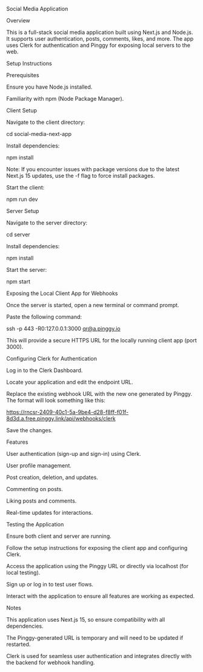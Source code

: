 Social Media Application

Overview

This is a full-stack social media application built using Next.js and Node.js. It supports user authentication, posts, comments, likes, and more. The app uses Clerk for authentication and Pinggy for exposing local servers to the web.

Setup Instructions

Prerequisites

Ensure you have Node.js installed.

Familiarity with npm (Node Package Manager).

Client Setup

Navigate to the client directory:

cd social-media-next-app

Install dependencies:

npm install

Note: If you encounter issues with package versions due to the latest Next.js 15 updates, use the -f flag to force install packages.

Start the client:

npm run dev

Server Setup

Navigate to the server directory:

cd server

Install dependencies:

npm install

Start the server:

npm start

Exposing the Local Client App for Webhooks

Once the server is started, open a new terminal or command prompt.

Paste the following command:

ssh -p 443 -R0:127.0.0.1:3000 qr@a.pinggy.io

This will provide a secure HTTPS URL for the locally running client app (port 3000).

Configuring Clerk for Authentication

Log in to the Clerk Dashboard.

Locate your application and edit the endpoint URL.

Replace the existing webhook URL with the new one generated by Pinggy. The format will look something like this:

https://rncsr-2409-40c1-5a-9be4-d28-f8ff-f01f-8d3d.a.free.pinggy.link/api/webhooks/clerk

Save the changes.

Features

User authentication (sign-up and sign-in) using Clerk.

User profile management.

Post creation, deletion, and updates.

Commenting on posts.

Liking posts and comments.

Real-time updates for interactions.

Testing the Application

Ensure both client and server are running.

Follow the setup instructions for exposing the client app and configuring Clerk.

Access the application using the Pinggy URL or directly via localhost (for local testing).

Sign up or log in to test user flows.

Interact with the application to ensure all features are working as expected.

Notes

This application uses Next.js 15, so ensure compatibility with all dependencies.

The Pinggy-generated URL is temporary and will need to be updated if restarted.

Clerk is used for seamless user authentication and integrates directly with the backend for webhook handling.
